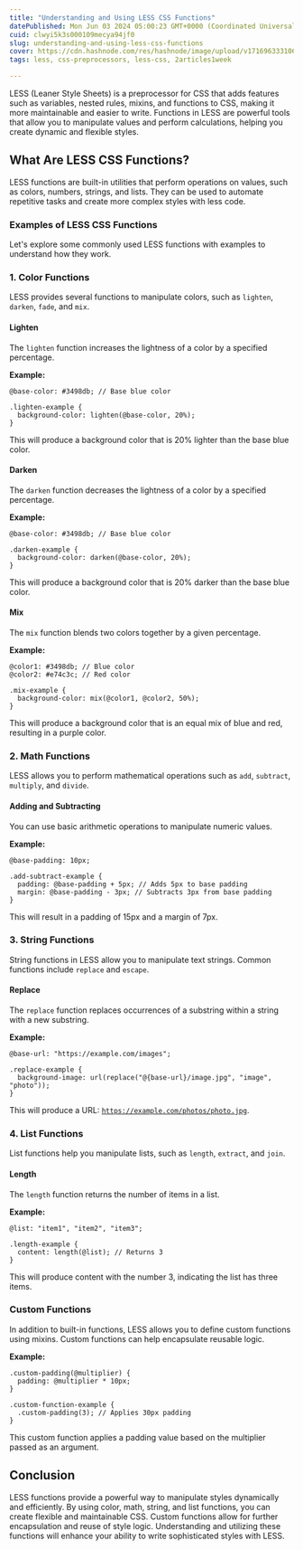 ```yaml
---
title: "Understanding and Using LESS CSS Functions"
datePublished: Mon Jun 03 2024 05:00:23 GMT+0000 (Coordinated Universal Time)
cuid: clwyi5k3s000109mecya94jf0
slug: understanding-and-using-less-css-functions
cover: https://cdn.hashnode.com/res/hashnode/image/upload/v1716963331063/1f287575-5ec2-46e8-a3fa-aa1587463f86.png
tags: less, css-preprocessors, less-css, 2articles1week

---
```


LESS (Leaner Style Sheets) is a preprocessor for CSS that adds features such as variables, nested rules, mixins, and functions to CSS, making it more maintainable and easier to write. Functions in LESS are powerful tools that allow you to manipulate values and perform calculations, helping you create dynamic and flexible styles.

## What Are LESS CSS Functions?

LESS functions are built-in utilities that perform operations on values, such as colors, numbers, strings, and lists. They can be used to automate repetitive tasks and create more complex styles with less code.

### Examples of LESS CSS Functions

Let's explore some commonly used LESS functions with examples to understand how they work.

### 1\. Color Functions

LESS provides several functions to manipulate colors, such as `lighten`, `darken`, `fade`, and `mix`.

#### Lighten

The `lighten` function increases the lightness of a color by a specified percentage.

**Example:**

```less
@base-color: #3498db; // Base blue color

.lighten-example {
  background-color: lighten(@base-color, 20%);
}
```

This will produce a background color that is 20% lighter than the base blue color.

#### Darken

The `darken` function decreases the lightness of a color by a specified percentage.

**Example:**

```less
@base-color: #3498db; // Base blue color

.darken-example {
  background-color: darken(@base-color, 20%);
}
```

This will produce a background color that is 20% darker than the base blue color.

#### Mix

The `mix` function blends two colors together by a given percentage.

**Example:**

```less
@color1: #3498db; // Blue color
@color2: #e74c3c; // Red color

.mix-example {
  background-color: mix(@color1, @color2, 50%);
}
```

This will produce a background color that is an equal mix of blue and red, resulting in a purple color.

### 2\. Math Functions

LESS allows you to perform mathematical operations such as `add`, `subtract`, `multiply`, and `divide`.

#### Adding and Subtracting

You can use basic arithmetic operations to manipulate numeric values.

**Example:**

```less
@base-padding: 10px;

.add-subtract-example {
  padding: @base-padding + 5px; // Adds 5px to base padding
  margin: @base-padding - 3px; // Subtracts 3px from base padding
}
```

This will result in a padding of 15px and a margin of 7px.

### 3\. String Functions

String functions in LESS allow you to manipulate text strings. Common functions include `replace` and `escape`.

#### Replace

The `replace` function replaces occurrences of a substring within a string with a new substring.

**Example:**

```less
@base-url: "https://example.com/images";

.replace-example {
  background-image: url(replace("@{base-url}/image.jpg", "image", "photo"));
}
```

This will produce a URL: [`https://example.com/photos/photo.jpg`](https://example.com/photos/photo.jpg).

### 4\. List Functions

List functions help you manipulate lists, such as `length`, `extract`, and `join`.

#### Length

The `length` function returns the number of items in a list.

**Example:**

```less
@list: "item1", "item2", "item3";

.length-example {
  content: length(@list); // Returns 3
}
```

This will produce content with the number 3, indicating the list has three items.

### Custom Functions

In addition to built-in functions, LESS allows you to define custom functions using mixins. Custom functions can help encapsulate reusable logic.

**Example:**

```less
.custom-padding(@multiplier) {
  padding: @multiplier * 10px;
}

.custom-function-example {
  .custom-padding(3); // Applies 30px padding
}
```

This custom function applies a padding value based on the multiplier passed as an argument.

## Conclusion

LESS functions provide a powerful way to manipulate styles dynamically and efficiently. By using color, math, string, and list functions, you can create flexible and maintainable CSS. Custom functions allow for further encapsulation and reuse of style logic. Understanding and utilizing these functions will enhance your ability to write sophisticated styles with LESS.